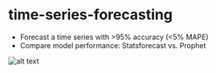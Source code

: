 # time-series-forecasting

- Forecast a time series with >95% accuracy (&lt;5% MAPE)
- Compare model performance: Statsforecast vs. Prophet

![alt text](https://github.com/tracyreuter/time-series-forecasting-mstl/blob/main/time_series_forecasting_mstl.png?raw=true)
